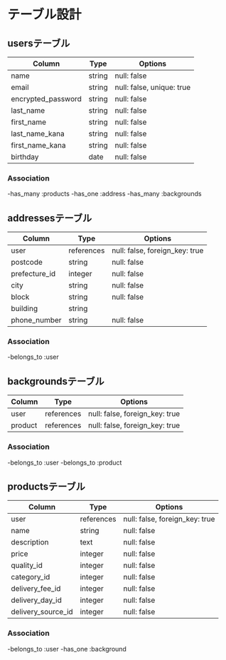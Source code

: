 # テーブル設計

## usersテーブル

| Column             | Type   | Options                   |
| ------------------ | ------ | ------------------------- |
| name               | string | null: false               |
| email              | string | null: false, unique: true |
| encrypted_password | string | null: false               |
| last_name          | string | null: false               |
| first_name         | string | null: false               |
| last_name_kana     | string | null: false               |
| first_name_kana    | string | null: false               |
| birthday           | date   | null: false               |

### Association
-has_many :products
-has_one  :address
-has_many :backgrounds


## addressesテーブル
| Column          | Type       | Options                        |
| --------------- | ---------- | ------------------------------ |
| user            | references | null: false, foreign_key: true |
| postcode        | string     | null: false                    |
| prefecture_id   | integer    | null: false                    |
| city            | string     | null: false                    |
| block           | string     | null: false                    |
| building        | string     |                                |
| phone_number    | string     | null: false                    |

### Association
-belongs_to :user


## backgroundsテーブル

| Column          | Type       | Options                        |
| --------------- | ---------- | ------------------------------ |
| user            | references | null: false, foreign_key: true |
| product         | references | null: false, foreign_key: true |

### Association
-belongs_to :user
-belongs_to :product


## productsテーブル

| Column             | Type       | Options                        |
| ------------------ | ---------- | ------------------------------ |
| user               | references | null: false, foreign_key: true |
| name               | string     | null: false                    |
| description        | text       | null: false                    |
| price              | integer    | null: false                    |
| quality_id         | integer    | null: false                    |
| category_id        | integer    | null: false                    |
| delivery_fee_id    | integer    | null: false                    |
| delivery_day_id    | integer    | null: false                    |
| delivery_source_id | integer    | null: false                    |

### Association
-belongs_to :user
-has_one    :background